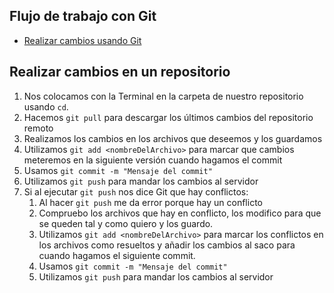 ## Flujo de trabajo con Git

- [Realizar cambios usando Git](#realizar-cambios-usando-git)

## Realizar cambios en un repositorio

1. Nos colocamos con la Terminal en la carpeta de nuestro repositorio usando `cd`.
1. Hacemos `git pull` para descargar los últimos cambios del repositorio remoto
1. Realizamos los cambios en los archivos que deseemos y los guardamos
1. Utilizamos `git add <nombreDelArchivo>` para marcar que cambios meteremos en la siguiente versión cuando hagamos el commit
1. Usamos `git commit -m "Mensaje del commit"`
1. Utilizamos `git push` para mandar los cambios al servidor
1. Si al ejecutar `git push` nos dice Git que hay conflictos:
    1. Al hacer `git push` me da error porque hay un conflicto
    1. Compruebo los archivos que hay en conflicto, los modifico para que se queden tal y como quiero y los guardo.
    1. Utilizamos `git add <nombreDelArchivo>` para marcar los conflictos en los archivos como resueltos y añadir los cambios al saco para cuando hagamos el siguiente commit.
    1. Usamos `git commit -m "Mensaje del commit"`
    1. Utilizamos `git push` para mandar los cambios al servidor
